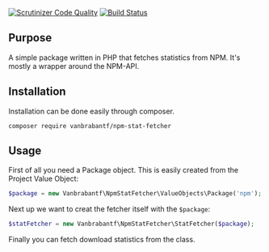 [![Scrutinizer Code Quality](https://scrutinizer-ci.com/g/vanbrabantf/npm-stat-fetcher/badges/quality-score.png?b=master)](https://scrutinizer-ci.com/g/vanbrabantf/npm-stat-fetcher/?branch=master)
[![Build Status](https://scrutinizer-ci.com/g/vanbrabantf/npm-stat-fetcher/badges/build.png?b=master)](https://scrutinizer-ci.com/g/vanbrabantf/npm-stat-fetcher/build-status/master)

## Purpose

A simple package written in PHP that fetches statistics from NPM. It's mostly a wrapper around the NPM-API.

## Installation

Installation can be done easily through composer.

```
composer require vanbrabantf/npm-stat-fetcher
```

## Usage

First of all you need a Package object. This is easily created from the Project Value Object:

```php
$package = new Vanbrabantf\NpmStatFetcher\ValueObjects\Package('npm');
```

Next up we want to creat the fetcher itself with the `$package`:

```php
$statFetcher = new Vanbrabantf\NpmStatFetcher\StatFetcher($package);
```

Finally you can fetch download statistics from the class.
